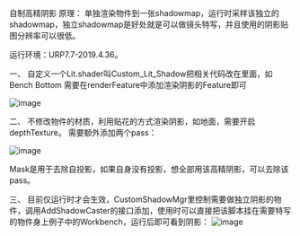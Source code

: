 自制高精阴影
原理：
单独渲染物件到一张shadowmap，运行时采样该独立的shadowmap，独立shadowmap是好处就是可以做镜头特写，并且使用的阴影贴图分辨率可以很低。

运行环境：URP7.7-2019.4.36。

一、	自定义一个Lit.shader叫Custom_Lit_Shadow把相关代码改在里面，如Bench Bottom
需要在renderFeature中添加渲染阴影的Feature即可

 ![image](https://github.com/yfn520/Unity_SpecifyObject_ShadowMap/assets/16619612/d00a99dd-3e06-4696-a4eb-44139a61e8c5)

二、	不修改物件的材质，利用贴花的方式渲染阴影，如地面，需要开启depthTexture。
需要额外添加两个pass：

 ![image](https://github.com/yfn520/Unity_SpecifyObject_ShadowMap/assets/16619612/5ebebc79-ada7-4f27-bec2-f958fd9f61bd)

Mask是用于去除自投影，如果自身没有投影，想全部用该高精阴影，可以去除该pass。

三、	目前仅运行时才会生效，CustomShadowMgr里控制需要做独立阴影的物件，调用AddShadowCaster的接口添加，使用时可以直接把该脚本挂在需要特写的物件身上例子中的Workbench，运行后即可看到阴影：
![image](https://github.com/yfn520/Unity_SpecifyObject_ShadowMap/assets/16619612/30303ef4-4359-4f76-b876-6fadc4a291de)
 

